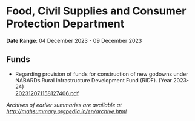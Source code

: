 # Food, Civil Supplies and Consumer Protection Department

**Date Range**: 04 December 2023 - 09 December 2023


## Funds
- Regarding provision of funds for construction of new godowns under NABARDs Rural Infrastructure Development Fund (RIDF). (Year 2023-24)\
  [202312071158127406.pdf](https://gr.maharashtra.gov.in/Site/Upload/Government%20Resolutions/English/202312071158127406.pdf)


*Archives of earlier summaries are available at http://mahsummary.orgpedia.in/en/archive.html*